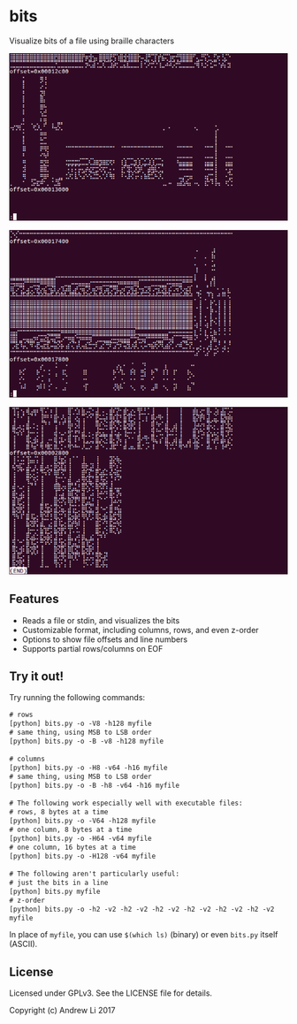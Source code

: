 # bits
Visualize bits of a file using braille characters

![Example image 1](examples/bits_binary_1.png)

![Example image 2](examples/bits_binary_2.png)

![Example image 3](examples/bits_ascii_1.png)

## Features

* Reads a file or stdin, and visualizes the bits
* Customizable format, including columns, rows, and even z-order
* Options to show file offsets and line numbers
* Supports partial rows/columns on EOF

## Try it out!

Try running the following commands:

    # rows
    [python] bits.py -o -V8 -h128 myfile
    # same thing, using MSB to LSB order
    [python] bits.py -o -B -v8 -h128 myfile

    # columns
    [python] bits.py -o -H8 -v64 -h16 myfile
    # same thing, using MSB to LSB order
    [python] bits.py -o -B -h8 -v64 -h16 myfile

    # The following work especially well with executable files:
    # rows, 8 bytes at a time
    [python] bits.py -o -V64 -h128 myfile
    # one column, 8 bytes at a time
    [python] bits.py -o -H64 -v64 myfile
    # one column, 16 bytes at a time
    [python] bits.py -o -H128 -v64 myfile

    # The following aren't particularly useful:
    # just the bits in a line
    [python] bits.py myfile
    # z-order
    [python] bits.py -o -h2 -v2 -h2 -v2 -h2 -v2 -h2 -v2 -h2 -v2 -h2 -v2 myfile

In place of `myfile`, you can use `$(which ls)` (binary) or even `bits.py` itself (ASCII).

## License

Licensed under GPLv3. See the LICENSE file for details.

Copyright (c) Andrew Li 2017

